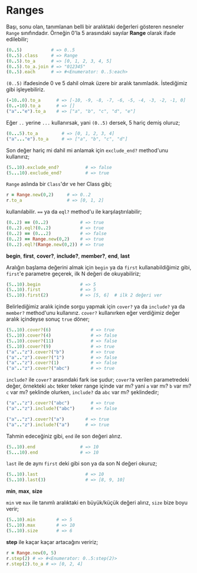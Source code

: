 # Ranges

Başı, sonu olan, tanımlanan belli bir aralıktaki değerleri gösteren nesneler `Range` sınıfındadır. Örneğin 0'la 5 arasındaki sayılar **Range** olarak ifade edilebilir;

```ruby
(0..5)           # => 0..5
(0..5).class     # => Range
(0..5).to_a      # => [0, 1, 2, 3, 4, 5]
(0..5).to_a.join # => "012345"
(0..5).each      # => #<Enumerator: 0..5:each>
```

`(0..5)` ifadesinde 0 ve 5 dahil olmak üzere bir aralık tanımladık. İstediğimiz gibi işleyebiliriz.

```ruby
(-10..0).to_a      # => [-10, -9, -8, -7, -6, -5, -4, -3, -2, -1, 0]
(0..-10).to_a      # => []
("a".."e").to_a    # => ["a", "b", "c", "d", "e"]
```

Eğer `..` yerine `...` kullanırsak, yani `(0..5)` dersek, 5 hariç demiş oluruz;

```ruby
(0...5).to_a         # => [0, 1, 2, 3, 4]
("a"..."e").to_a     # => ["a", "b", "c", "d"]
```

Son değer hariç mi dahil mi anlamak için `exclude_end?` method'unu kullanırız;

```ruby
(5..10).exclude_end?          # => false
(5...10).exclude_end?         # => true
```

`Range` aslında bir `Class`'dır ve her Class gibi;

```ruby
r = Range.new(0,2)     # => 0..2
r.to_a                 # => [0, 1, 2]
```

kullanılabilir. `==` ya da `eql?` method'u ile karşılaştırılabilir;

```ruby
(0..2) == (0..2)            # => true
(0..2).eql?(0..2)           # => true
(0..2) == (0...2)           # => false
(0..2) == Range.new(0,2)    # => true
(0..2).eql?(Range.new(0,2)) # => true
```

**begin**, **first**, **cover?**, **include?**, **member?**, **end**, **last**

Aralığın başlama değerini almak için `begin` ya da `first` kullanabildiğimiz gibi, `first`'e parametre geçerek, ilk N değeri de okuyabiliriz;

```ruby
(5..10).begin               # => 5
(5..10).first               # => 5
(5..10).first(2)            # => [5, 6]  # ilk 2 değeri ver
```

Belirlediğimiz aralık içinde sorgu yapmak için `cover?` ya da `include?` ya da `member?` method'unu kullanırız. `cover?` kullanırken eğer verdiğimiz değer aralık içindeyse sonuç `true` döner;

```ruby
(5..10).cover?(6)               # => true
(5..10).cover?(4)               # => false
(5..10).cover?(11)              # => false
(5..10).cover?(9)               # => true
("a".."z").cover?("b")          # => true
("a".."z").cover?("1")          # => false
("a".."z").cover?(1)            # => false
("a".."z").cover?("abc")        # => true
```

`include?` ile `cover?` arasındaki fark ise şudur; `cover?`a verilen parametredeki değer, örnekteki `abc` teker teker range içinde var mı? yani `a` var mı? `b` var mı? `c` var mı? şeklinde olurken, `include?` da `abc` var mı? şeklindedir;

```ruby
("a".."z").cover?("abc")        # => true
("a".."z").include?("abc")      # => false

("a".."z").cover?("a")        # => true
("a".."z").include?("a")      # => true
```

Tahmin edeceğiniz gibi, `end` ile son değeri alırız.

```ruby
(5..10).end                 # => 10
(5...10).end                # => 10
```

`last` ile de aynı `first` deki gibi son ya da son N değeri okuruz;

```ruby
(5..10).last                  # => 10
(5..10).last(3)               # => [8, 9, 10]
```

**min**, **max**, **size**

`min` ve `max` ile tanımlı aralıktaki en büyük/küçük değeri alırız, `size` bize boyu verir;

```ruby
(5..10).min        # => 5
(5..10).max        # => 10
(5..10).size       # => 6
```

**step** ile kaçar kaçar artacağını veririz;

```ruby
r = Range.new(0, 5)
r.step(2) # => #<Enumerator: 0..5:step(2)>
r.step(2).to_a # => [0, 2, 4]
```
